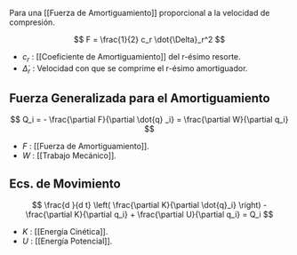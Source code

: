 
Para una [[Fuerza de Amortiguamiento]] proporcional a la velocidad de compresión.

$$ 
	F = \frac{1}{2} c_r \dot{\Delta}_r^2 
$$
- $c_r$ : [[Coeficiente de Amortiguamiento]] del r-ésimo resorte.
- $\dot{\Delta}_r$ : Velocidad con que se comprime el r-ésimo amortiguador.

## Fuerza Generalizada para el Amortiguamiento


$$
	Q_i = - \frac{\partial F}{\partial \dot{q} _i} = \frac{\partial W}{\partial q_i}
$$
- $F$ : [[Fuerza de Amortiguamiento]].
- $W$ : [[Trabajo Mecánico]].

## Ecs. de Movimiento


$$
	\frac{d }{d t} \left( \frac{\partial K}{\partial \dot{q}_i} \right) - \frac{\partial K}{\partial q_i} + \frac{\partial U}{\partial q_i} = Q_i
$$
- $K$ : [[Energía Cinética]].
- $U$ : [[Energía Potencial]].
